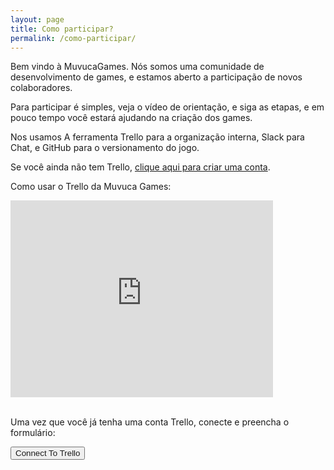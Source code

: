 ```yaml
---
layout: page
title: Como participar?
permalink: /como-participar/
---
```


Bem vindo à MuvucaGames. Nós somos uma comunidade de desenvolvimento de games, e estamos aberto a participação de novos colaboradores.

Para participar é simples, veja o vídeo de orientação, e siga as etapas, e em pouco tempo você estará ajudando na criação dos games.

Nos usamos A ferramenta Trello para a organização interna, Slack para Chat, e GitHub para o versionamento do jogo.

Se você ainda não tem Trello, [clique aqui para criar uma conta]( https://trello.com/dibraga/recommend).


Como usar o Trello da Muvuca Games:


<div class="youtube-wrapper">
<iframe width="420" height="315" src="https://www.youtube.com/embed/u2iHXkhq5fQ" frameborder="0" allowfullscreen></iframe>
</div><br />

Uma vez que você já tenha uma conta Trello, conecte e preencha o formulário:

<button id="loggedout">
    <a id="connectLink">Connect To Trello</a>
</button>

<div>
<form id="entryform" action="javascript:submitEntryFormX()" hidden>
  Qual area voce pretende atuar:
  <br>
  <input type="radio" name="area" value="0" checked>Artes
  <br>
  <input type="radio" name="area" value="1">GameDesign
  <br>
  <input type="radio" name="area" value="2">Roteiro
  <br>
  <input type="radio" name="area" value="3">Programação
  <br>
  <input type="radio" name="area" value="4">Não sei
  <br>
  <input type="radio" name="area" value="5">Varias áreas
  <br>
  <br>
  Comentário:
  <br>
  <textarea name="comment" rows="5" cols="30"></textarea>
  <br>
  <button >Enviar</button>
</form>
</div>

<div id="success" hidden>Sucesso, um admin te adicionara em breve</div>

<script src="/assets/javascript/jquery.min.js"></script>
<script src="https://api.trello.com/1/client.js?key=3a73bd1b8143e3abe1126410ea9c53a5"></script>
<script src="/assets/javascript/trelloForm.js"></script>
